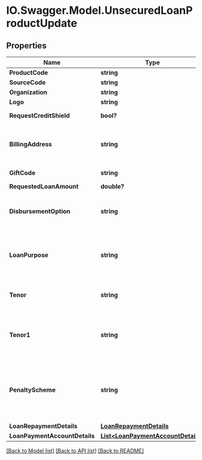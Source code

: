 # IO.Swagger.Model.UnsecuredLoanProductUpdate
## Properties

Name | Type | Description | Notes
------------ | ------------- | ------------- | -------------
**ProductCode** | **string** | A unique code that identifies the product | [optional] 
**SourceCode** | **string** | A source code to identify the product | [optional] 
**Organization** | **string** | Card issuing Organisation code | [optional] 
**Logo** | **string** | Product logo to identify the product | [optional] 
**RequestCreditShield** | **bool?** | Insurance enrolment for outstanding balance on the card. Valid values: true and false | [optional] 
**BillingAddress** | **string** | Billing address of applicant. This is a reference data field. Please use /v1/utilities/referenceData/{addressType} resource to get valid value of this field with description. | [optional] 
**GiftCode** | **string** | A  unique code that identifies the gift offered along with the product | [optional] 
**RequestedLoanAmount** | **double?** | Requested loan amount | [optional] 
**DisbursementOption** | **string** | Provide the list of the options available to receive the disbursement of loan amount. Please use /v1/utilities/referenceData/{disbursementOption} resource to get valid value of this field with description. | [optional] 
**LoanPurpose** | **string** | This field is to indicate the purpose of loan. This is a reference data field.This is a reference data field. Please use /v1/utilities/referenceData/{loanPurpose} resource to get valid value of this field with description. | [optional] 
**Tenor** | **string** | Tenure of loan. This is a reference data field. Please use /v1/utilities/referenceData/{tenor} resource to get valid value of this field with description. | [optional] 
**Tenor1** | **string** | This refers to the number of months of the 1st tenor. For Tiered-rate UPL , customer enjoys/ endure lower/ higher rate in the first few months.This is a reference data field. Please use /v1/utilities/referenceData/{tenor} resource to get valid value of this field with description.  | [optional] 
**PenaltyScheme** | **string** | This field is used to determine the penalty that will be applied to customer who do early principal repayment/loan closure.It is to be selected by the customer. This is a reference data field. Please use /v1/utilities/referenceData/{penaltyScheme} resource to get valid value of this field with description. | [optional] 
**LoanRepaymentDetails** | [**LoanRepaymentDetails**](LoanRepaymentDetails.md) |  | [optional] 
**LoanPaymentAccountDetails** | [**List&lt;LoanPaymentAccountDetails&gt;**](LoanPaymentAccountDetails.md) |  | [optional] 

[[Back to Model list]](../README.md#documentation-for-models) [[Back to API list]](../README.md#documentation-for-api-endpoints) [[Back to README]](../README.md)

